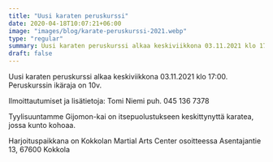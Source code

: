 ```yaml
---
title: "Uusi karaten peruskurssi"
date: 2020-04-18T10:07:21+06:00
image: "images/blog/karate-peruskurssi-2021.webp"
type: "regular"
summary: Uusi karaten peruskurssi alkaa keskiviikkona 03.11.2021 klo 17:00.
draft: false
---
```

Uusi karaten peruskurssi alkaa keskiviikkona 03.11.2021 klo 17:00.
Peruskurssin ikäraja on 10v.

Ilmoittautumiset ja lisätietoja:
Tomi Niemi puh. 045 136 7378

Tyylisuuntamme Gijomon-kai on itsepuolustukseen keskittynyttä karatea, jossa kunto kohoaa.

Harjoituspaikkana on Kokkolan Martial Arts Center osoitteessa
Asentajantie 13,
67600 Kokkola